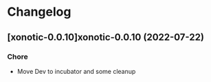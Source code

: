 # Changelog



## [xonotic-0.0.10]xonotic-0.0.10 (2022-07-22)

### Chore

- Move Dev to incubator and some cleanup
  
  